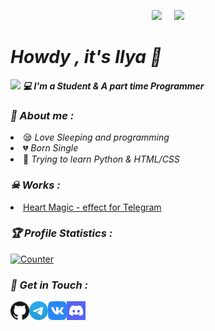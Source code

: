 <!-- Github README -->
<p align="center"><a href="https://github.com/NoLupiPls">
<img height="165" src="https://github-readme-stats.vercel.app/api?username=NoLupiPls&show_icons=true&include_all_commits=true&theme=react&cache_seconds=3200&hide_border=true" /></a>
&nbsp;&nbsp;&nbsp;
<a href="https://github.com/NoLupiPls"><img src="https://github-readme-stats.vercel.app/api/top-langs/?username=NoLupiPls&layout=compact&theme=react&hide_border=true" />
</a></p>

<h1><b><i>Howdy , it's Ilya 👋</i></b></h1>
<img src="https://github.com/blackcater/blackcater/raw/main/images/Hi.gif" height="32"/></h1>
<b><i>💻 I'm a Student & A part time Programmer</i></b>

<h3><b><i>🤠 About me :</i></b></h3>
<li> 😪 <i>Love Sleeping and programming</i></li>
<li> 💔 <i>Born Single</i></li>
<li> 🐍 <i>Trying to learn Python & HTML/CSS</i></li>


<h3><b><i>☠ Works :</i></b></h3>
<li> <a href="https://github.com/NoLupiPls/HeartMagic">Heart Magic - effect for Telegram</a>

<h3><b><i>🏆 Profile Statistics :</i></b></h3>
<a href="https://github.com/NoLupiPls"><img height="25" title="Counter" src="https://komarev.com/ghpvc/?username=NoLupiPls&color=blueviolet&style=flat-square"></a>

<h3><b><i>📡 Get in Touch :</i></b></h3>
<a href="https://github.com/NoLupiPls"><img align="left" title="Github" alt="Github" width="30px" src="assets/github.png" /></a>
<a href="https://t.me/likemyasspls"><img align="left" title="Messenger" alt="Messenger" width="30px" src="assets/telegram.png" /></a>
<a href="https://vk.com/binert_official"><img align="left" title="VK" alt="VK" width="30px" src="assets/vk.png"
<a href="https://discord.gg/97jAT48kBp"><img align="left" title="Discord Server" width="30px" src="assets/discord.png" /></a>
